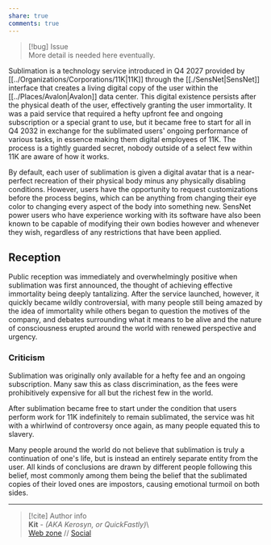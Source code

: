 ```yaml
---  
share: true  
comments: true  
---  
```

> [!bug] Issue  
> More detail is needed here eventually.  
  
Sublimation is a technology service introduced in Q4 2027 provided by [[../Organizations/Corporations/11K|11K]] through the [[./SensNet|SensNet]] interface that creates a living digital copy of the user within the [[../Places/Avalon|Avalon]] data center. This digital existence persists after the physical death of the user, effectively granting the user immortality. It was a paid service that required a hefty upfront fee and ongoing subscription or a special grant to use, but it became free to start for all in Q4 2032 in exchange for the sublimated users' ongoing performance of various tasks, in essence making them digital employees of 11K. The process is a tightly guarded secret, nobody outside of a select few within 11K are aware of how it works.  
  
By default, each user of sublimation is given a digital avatar that is a near-perfect recreation of their physical body minus any physically disabling conditions. However, users have the opportunity to request customizations before the process begins, which can be anything from changing their eye color to changing every aspect of the body into something new. SensNet power users who have experience working with its software have also been known to be capable of modifying their own bodies however and whenever they wish, regardless of any restrictions that have been applied.  
  
## Reception  
  
Public reception was immediately and overwhelmingly positive when sublimation was first announced, the thought of achieving effective immortality being deeply tantalizing. After the service launched, however, it quickly became wildly controversial, with many people still being amazed by the idea of immortality while others began to question the motives of the company, and debates surrounding what it means to be alive and the nature of consciousness erupted around the world with renewed perspective and urgency.  
  
### Criticism  
  
Sublimation was originally only available for a hefty fee and an ongoing subscription. Many saw this as class discrimination, as the fees were prohibitively expensive for all but the richest few in the world.  
  
After sublimation became free to start under the condition that users perform work for 11K indefinitely to remain sublimated, the service was hit with a whirlwind of controversy once again, as many people equated this to slavery.  
  
Many people around the world do not believe that sublimation is truly a continuation of one's life, but is instead an entirely separate entity from the user. All kinds of conclusions are drawn by different people following this belief, most commonly among them being the belief that the sublimated copies of their loved ones are impostors, causing emotional turmoil on both sides.  
  
-----  
> [!cite] Author info  
> **Kit** - *(AKA Kerosyn, or QuickFastly)*\  
> [Web zone](https://kerosyn.link) // [Social](https://a.tripulse.link/@kit)